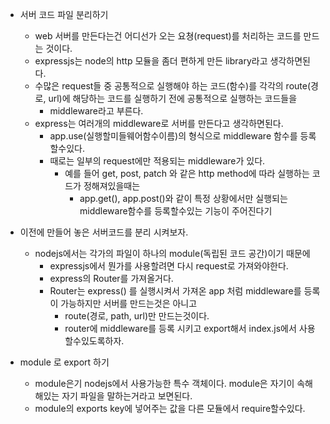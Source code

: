 - 서버 코드 파일 분리하기

  - web 서버를 만든다는건 어디선가 오는 요쳥(request)를 처리하는 코드를 만드는 것이다.
  - expressjs는 node의 http 모듈을 좀더 편하게 만든 library라고 생각하면된다.
  - 수많은 request들 중 공통적으로 실행해야 하는 코드(함수)를 각각의 route(경로, url)에 해당하는 코드를 실행하기 전에 공통적으로 실행하는 코드들을
    - middleware라고 부른다.
  - express는 여러개의 middleware로 서버를 만든다고 생각하면된다.
    - app.use(실행할미들웨어함수이름)의 형식으로 middleware 함수를 등록할수있다.
    - 때로는 일부의 request에만 적용되는 middleware가 있다.
      - 예를 들어 get, post, patch 와 같은 http method에 따라 실행하는 코드가 정해져있을때는
        - app.get(), app.post()와 같이 특정 상황에서만 실행되는 middleware함수를 등록할수있는 기능이 주어진다기

- 이전에 만들어 놓은 서버코드를 분리 시켜보자.

  - nodejs에서는 각가의 파일이 하나의 module(독립된 코드 공간)이기 때문에
    - expressjs에서 뭔가를 사용할려면 다시 request로 가져와야한다.
    - express의 Router를 가져올거다.
    - Router는 express() 를 실행시켜서 가져온 app 처럼 middleware를 등록이 가능하지만 서버를 만드는것은 아니고
      - route(경로, path, url)만 만드는것이다.
      - router에 middleware를 등록 시키고 export해서 index.js에서 사용할수있도록하자.

- module 로 export 하기
  - module은기 nodejs에서 사용가능한 특수 객체이다. module은 자기이 속해해있는 자기 파일을 말하는거라고 보면된다.
  - module의 exports key에 넣어주는 값을 다른 모듈에서 require할수있다.
